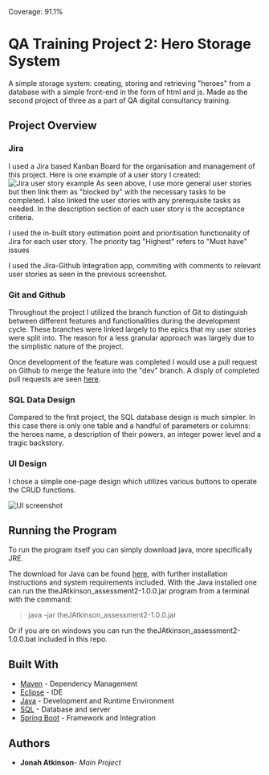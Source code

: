 Coverage: 91.1%
# QA Training Project 2: Hero Storage System

A simple storage system: creating, storing and retrieving "heroes" from a database with a simple front-end in the form of html and js. Made as the second project of three as a part of QA digital consultancy training.

## Project Overview

### Jira
I used a Jira based Kanban Board for the organisation and management of this project. 
Here is one example of a user story I created:
![Jira user story example](https://i.imgur.com/6hj1q2s.png)
As seen above, I use more general user stories but then link them as "blocked by" with the necessary tasks to be completed.
I also linked the user stories with any prerequisite tasks as needed. In the description section of each user story is the acceptance criteria.

I used the in-built story estimation point and prioritisation functionality of Jira for each user story. The priority tag "Highest" refers to "Must have" issues

I used the Jira-Github Integration app, commiting with comments to relevant user stories as seen in the previous screenshot.
### Git and Github
Throughout the project I utilized the branch function of Git to distinguish between different features and functionalities during the development cycle. 
These branches were linked largely to the epics that my user stories were split into. The reason for a less granular approach was largely due to the simplistic nature of the project.

Once development of the feature was completed I would use a pull request on Github to merge the feature into the "dev" branch. A disply of completed pull requests are seen [here](https://github.com/theJAtkinson/theJAtkinson_assessment2/pulls?q=is%3Apr+is%3Aclosed).

### SQL Data Design
Compared to the first project, the SQL database design is much simpler. In this case there is only one table and a handful of parameters or columns: the heroes name, a description of their powers, an integer power level and
a tragic backstory.

### UI Design
I chose a simple one-page design which utilizes various buttons to operate the CRUD functions. 

![UI screenshot](https://i.imgur.com/cMuRVrD.png)

## Running the Program

To run the program itself you can simply download java, more specifically JRE.

The download for Java can be found [here](https://www.java.com/download/ie_manual.jsp), with further installation instructions and system requirements included. With the Java installed one can run the theJAtkinson_assessment2-1.0.0.jar program from a terminal with the command: 
>java -jar theJAtkinson_assessment2-1.0.0.jar

Or if you are on windows you can run the theJAtkinson_assessment2-1.0.0.bat included in this repo.

## Built With

* [Maven](https://maven.apache.org/) - Dependency Management
* [Eclipse](https://www.eclipse.org/) - IDE
* [Java](https://www.oracle.com/index.html) - Development and Runtime Environment
* [SQL](https://www.mysql.com/why-mysql/presentations/mysql-80-overview/) - Database and server
* [Spring Boot](https://spring.io/projects/spring-boot) - Framework and Integration

## Authors

* **Jonah Atkinson**- *Main Project*
